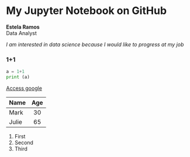 # My Jupyter Notebook on GitHub
**Estela Ramos**  
Data Analyst

*I am interested in data science because I would like to progress at my job*
### 1+1

```python
a = 1+1
print (a)
```
[Access google](https://www.google.com)

| Name          | Age           |
| ------------- |:-------------:|
| Mark          | 30            |
| Julie         | 65            |

1. First
2. Second
3. Third
